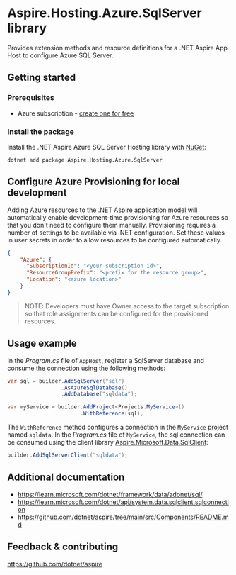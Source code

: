 # Aspire.Hosting.Azure.SqlServer library

Provides extension methods and resource definitions for a .NET Aspire App Host to configure Azure SQL Server.

## Getting started

### Prerequisites

- Azure subscription - [create one for free](https://azure.microsoft.com/free/)

### Install the package

Install the .NET Aspire Azure SQL Server Hosting library with [NuGet](https://www.nuget.org):

```dotnetcli
dotnet add package Aspire.Hosting.Azure.SqlServer
```

## Configure Azure Provisioning for local development

Adding Azure resources to the .NET Aspire application model will automatically enable development-time provisioning
for Azure resources so that you don't need to configure them manually. Provisioning requires a number of settings
to be available via .NET configuration. Set these values in user secrets in order to allow resources to be configured
automatically.

```json
{
    "Azure": {
      "SubscriptionId": "<your subscription id>",
      "ResourceGroupPrefix": "<prefix for the resource group>",
      "Location": "<azure location>"
    }
}
```

> NOTE: Developers must have Owner access to the target subscription so that role assignments
> can be configured for the provisioned resources.

## Usage example

In the _Program.cs_ file of `AppHost`, register a SqlServer database and consume the connection using the following methods:

```csharp
var sql = builder.AddSqlServer("sql")
                 .AsAzureSqlDatabase()
                 .AddDatabase("sqldata");

var myService = builder.AddProject<Projects.MyService>()
                       .WithReference(sql);
```

The `WithReference` method configures a connection in the `MyService` project named `sqldata`. In the _Program.cs_ file of `MyService`, the sql connection can be consumed using the client library [Aspire.Microsoft.Data.SqlClient](https://www.nuget.org/packages/Aspire.Microsoft.Data.SqlClient):

```csharp
builder.AddSqlServerClient("sqldata");
```

## Additional documentation

* https://learn.microsoft.com/dotnet/framework/data/adonet/sql/
* https://learn.microsoft.com/dotnet/api/system.data.sqlclient.sqlconnection
* https://github.com/dotnet/aspire/tree/main/src/Components/README.md

## Feedback & contributing

https://github.com/dotnet/aspire
